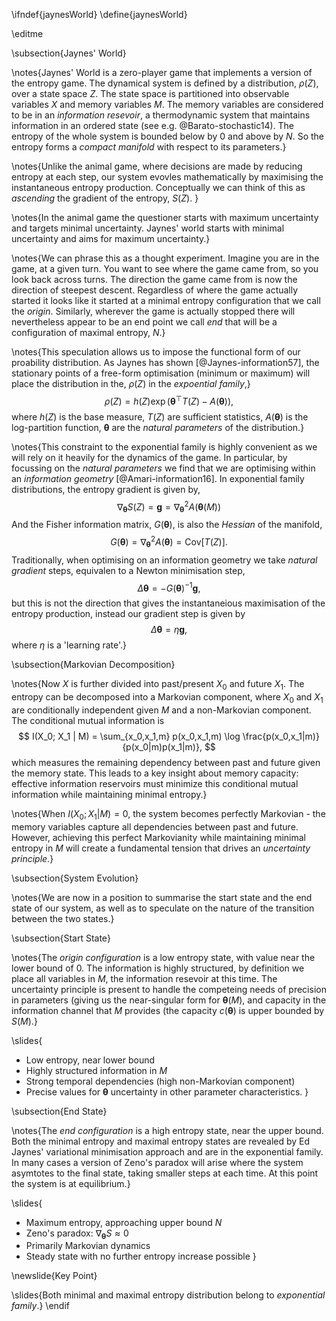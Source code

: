 \ifndef{jaynesWorld}
\define{jaynesWorld}

\editme

\subsection{Jaynes' World}

\notes{Jaynes' World is a zero-player game that implements a version of the entropy game. The dynamical system is defined by a distribution, $\rho(Z)$, over a state space $Z$. The state space is partitioned into observable variables $X$ and memory variables $M$. The memory variables are considered to be in an *information resevoir*, a thermodynamic system that maintains information in an ordered state (see e.g. @Barato-stochastic14). The entropy of the whole system is bounded below by 0 and above by $N$. So the entropy forms a *compact manifold* with respect to its parameters.}

\notes{Unlike the animal game, where decisions are made by reducing entropy at each step, our system evovles mathematically by maximising the instantaneous entropy production. Conceptually we can think of this as *ascending* the gradient of the entropy, $S(Z)$. }

\notes{In the animal game the questioner starts with maximum uncertainty and targets minimal uncertainty. Jaynes' world starts with minimal uncertainty and aims for maximum uncertainty.}

\notes{We can phrase this as a thought experiment. Imagine you are in the game, at a given turn. You want to see where the game came from, so you look back across turns. The direction the game came from is now the direction of steepest descent. Regardless of where the game actually started it looks like it started at a minimal entropy configuration that we call the *origin*. Similarly, wherever the game is actually stopped there will nevertheless appear to be an end point we call *end* that will be a configuration of maximal entropy, $N$.}

\notes{This speculation allows us to impose the functional form of our proability distribution. As Jaynes has shown [@Jaynes-information57], the stationary points of a free-form optimisation (minimum or maximum) will place the distribution in the, $\rho(Z)$ in the *expoential family*,}
$$
\rho(Z) = h(Z) \exp(\boldsymbol{\theta}^\top T(Z) - A(\boldsymbol{\theta})),
$$
where $h(Z)$ is the base measure, $T(Z)$ are sufficient statistics, $A(\boldsymbol{\theta})$ is the log-partition function, $\boldsymbol{\theta}$ are the *natural parameters* of the distribution.}

\notes{This constraint to the exponential family is highly convenient as we will rely on it heavily for the dynamics of the game. In particular, by focussing on the *natural parameters* we find that we are optimising within an *information geometry* [@Amari-information16]. In exponential family distributions, the entropy gradient is given by,
$$
\nabla_{\boldsymbol{\theta}}S(Z) = \mathbf{g} = \nabla^2_\boldsymbol{\theta} A(\boldsymbol{\theta}(M))
$$
And the Fisher information matrix, $G(\boldsymbol{\theta})$, is also the *Hessian* of the manifold,
$$
G(\boldsymbol{\theta}) = \nabla^2_{\boldsymbol{\theta}} A(\boldsymbol{\theta}) = \text{Cov}[T(Z)].
$$
Traditionally, when optimising on an information geometry we take *natural gradient* steps, equivalen to a Newton minimisation step,
$$
\Delta \boldsymbol{\theta} = - G(\boldsymbol{\theta})^{-1} \mathbf{g},
$$
but this is not the direction that gives the instantaneious maximisation of the entropy production, instead our gradient step is given by 
$$
\Delta \boldsymbol{\theta} = \eta \mathbf{g},
$$
where $\eta$ is a 'learning rate'.}

\subsection{Markovian Decomposition}

\notes{Now $X$ is further divided into past/present $X_0$ and future $X_1$. The entropy can be decomposed into a Markovian component, where $X_0$ and $X_1$ are conditionally independent given $M$ and a non-Markovian component. The conditional mutual information is 
$$
I(X_0; X_1 | M) = \sum_{x_0,x_1,m} p(x_0,x_1,m) \log \frac{p(x_0,x_1|m)}{p(x_0|m)p(x_1|m)},
$$
which measures the remaining dependency between past and future given the memory state. This leads to a key insight about memory capacity: effective information reservoirs must minimize this conditional mutual information while maintaining minimal entropy.}

\notes{When $I(X_0; X_1 | M) = 0$, the system becomes perfectly Markovian - the memory variables capture all dependencies between past and future. However, achieving this perfect Markovianity while maintaining minimal entropy in $M$ will create a fundamental tension that drives an *uncertainty principle*.}

\subsection{System Evolution}

\notes{We are now in a position to summarise the start state and the end state of our system, as well as to speculate on the nature of the transition between the two states.}

\subsection{Start State}

\notes{The *origin configuration* is a low entropy state, with value near the lower bound of 0. The information is highly structured, by definition we place all variables in $M$, the information resevoir at this time. The uncertainty principle is present to handle the competeing needs of precision in parameters (giving us the near-singular form for $\boldsymbol{\theta}(M)$, and capacity in the information channel that $M$ provides (the capacity $c(\boldsymbol{\theta})$ is upper bounded by $S(M)$.}  

\slides{
- Low entropy, near lower bound
- Highly structured information in $M$
- Strong temporal dependencies (high non-Markovian component)
- Precise values for $\boldsymbol{\theta}$ uncertainty in other parameter characteristics.
}

\subsection{End State}

\notes{The *end configuration* is a high entropy state, near the upper bound. Both the minimal entropy and maximal entropy states are revealed by Ed Jaynes' variational minimisation approach and are in the exponential family. In many cases a version of Zeno's paradox will arise where the system asymtotes to the final state, taking smaller steps at each time. At this point the system is at equilibrium.}

\slides{
- Maximum entropy, approaching upper bound $N$
- Zeno's paradox:  $\nabla_{\boldsymbol{\theta}}S \approx 0$
- Primarily Markovian dynamics
- Steady state with no further entropy increase possible
}

\newslide{Key Point}

\slides{Both minimal and maximal entropy distribution belong to *exponential family*.}
\endif
